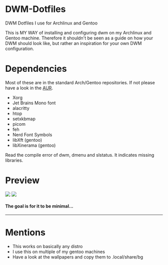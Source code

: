 # DWM-Dotfiles
DWM Dotfiles I use for Archlinux and Gentoo

This is MY WAY of installing and configuring dwm on my Archlinux and Gentoo machine. Therefore it shouldn't be seen as a guide on how your DWM should look like, but rather an inspiration for your own DWM configuration.

# Dependencies
Most of these are in the standard Arch/Gentoo repositories. If not please have a look in the [AUR](https://aur.archlinux.org/).
- Xorg
- Jet Brains Mono font
- alacritty
- htop
- setxkbmap 
- picom
- feh
- Nerd Font Symbols
- libXft (gentoo)
- libXinerama (gentoo)

Read the compile error of dwm, dmenu and slstatus. It indicates missing libraries.

# Preview
![](https://i.imgur.com/BYY53h4.png)
![](https://i.imgur.com/z9Z5IJB.jpg)

#### The goal is for it to be minimal...

---
# Mentions
- This works on basically any distro
- I use this on multiple of my gentoo machines
- Have a look at the wallpapers and copy them to .local/share/bg
